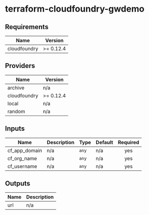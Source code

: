 # terraform-cloudfoundry-gwdemo

## Requirements

| Name | Version |
|------|---------|
| cloudfoundry | >= 0.12.4 |

## Providers

| Name | Version |
|------|---------|
| archive | n/a |
| cloudfoundry | >= 0.12.4 |
| local | n/a |
| random | n/a |

## Inputs

| Name | Description | Type | Default | Required |
|------|-------------|------|---------|:--------:|
| cf\_app\_domain | n/a | `any` | n/a | yes |
| cf\_org\_name | n/a | `any` | n/a | yes |
| cf\_username | n/a | `any` | n/a | yes |

## Outputs

| Name | Description |
|------|-------------|
| url | n/a |
